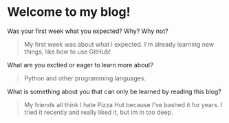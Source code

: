 # Welcome to my blog!
Was your first week what you expected? Why? Why not?
> My first week was about what I expected. I'm already learning new things, like how to use GitHub!

What are you exctied or eager to learn more about?
> Python and other programming languages. 

What is something about you that can only be learned by reading this blog?
>My friends all think I hate Pizza Hut because I've bashed it for years. I tried it recently and really liked it, but im in too deep.
